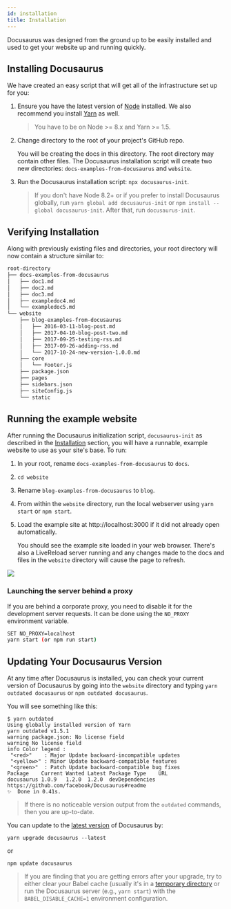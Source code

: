 ```yaml
---
id: installation
title: Installation
---
```


Docusaurus was designed from the ground up to be easily installed and used to get your website up and running quickly. 

## Installing Docusaurus

We have created an easy script that will get all of the infrastructure set up for you:

1.  Ensure you have the latest version of [Node](https://nodejs.org/en/download/) installed. We also recommend you install [Yarn](https://yarnpkg.com/en/docs/install) as well.

    > You have to be on Node >= 8.x and Yarn >= 1.5.

1.  Change directory to the root of your project's GitHub repo.

    You will be creating the docs in this directory. The root directory may
    contain other files. The Docusaurus installation script will create two new
    directories: `docs-examples-from-docusaurus` and `website`.

1.  Run the Docusaurus installation script: `npx docusaurus-init`.

    > If you don't have Node 8.2+ or if you prefer to install Docusaurus globally, run `yarn global add docusaurus-init` or `npm install --global docusaurus-init`. After that, run `docusaurus-init`.

## Verifying Installation

Along with previously existing files and directories, your root directory will now contain a structure similar to:

```bash
root-directory
├── docs-examples-from-docusaurus
│   ├── doc1.md
│   ├── doc2.md
│   ├── doc3.md
│   ├── exampledoc4.md
│   └── exampledoc5.md
└── website
    ├── blog-examples-from-docusaurus
    │   ├── 2016-03-11-blog-post.md
    │   ├── 2017-04-10-blog-post-two.md
    │   ├── 2017-09-25-testing-rss.md
    │   ├── 2017-09-26-adding-rss.md
    │   └── 2017-10-24-new-version-1.0.0.md
    ├── core
    │   └── Footer.js
    ├── package.json
    ├── pages
    ├── sidebars.json
    ├── siteConfig.js
    └── static
```

## Running the example website

After running the Docusaurus initialization script, `docusaurus-init` as
described in the [Installation](#installing-docusaurus) section, you will have a
runnable, example website to use as your site's base. To run:

1.  In your root, rename `docs-examples-from-docusaurus` to `docs`.
1.  `cd website`
1.  Rename `blog-examples-from-docusaurus` to `blog`.
1.  From within the `website` directory, run the local webserver using 
    `yarn start` or `npm start`.
1.  Load the example site at http://localhost:3000 if it did not already open
    automatically.
    
    You should see the example site loaded in your web browser. There's also a LiveReload server running and any changes made to the docs and files in the `website` directory will cause the page to refresh.

![](/img/getting-started-preparation-verify.png)

### Launching the server behind a proxy

If you are behind a corporate proxy, you need to disable it for the development server requests. It can be done using the `NO_PROXY` environment variable.

```sh
SET NO_PROXY=localhost
yarn start (or npm run start)
```

## Updating Your Docusaurus Version

At any time after Docusaurus is installed, you can check your current version of Docusaurus by going into the `website` directory and typing `yarn outdated docusaurus` or `npm outdated docusaurus`. 

You will see something like this:

```
$ yarn outdated
Using globally installed version of Yarn
yarn outdated v1.5.1
warning package.json: No license field
warning No license field
info Color legend : 
 "<red>"    : Major Update backward-incompatible updates 
 "<yellow>" : Minor Update backward-compatible features 
 "<green>"  : Patch Update backward-compatible bug fixes
Package    Current Wanted Latest Package Type    URL                                          
docusaurus 1.0.9   1.2.0  1.2.0  devDependencies https://github.com/facebook/Docusaurus#readme
✨  Done in 0.41s.
```

> If there is no noticeable version output from the `outdated` commands, then you are up-to-date.

You can update to the [latest version](https://www.npmjs.com/package/docusaurus) of Docusaurus by:

```
yarn upgrade docusaurus --latest
```

or

```
npm update docusaurus
```

> If you are finding that you are getting errors after your upgrade, try to either clear your Babel cache (usually it's in a [temporary directory](https://babeljs.io/docs/en/babel-register/#environment-variables) or run the Docusaurus server (e.g., `yarn start`) with the `BABEL_DISABLE_CACHE=1` environment configuration.
